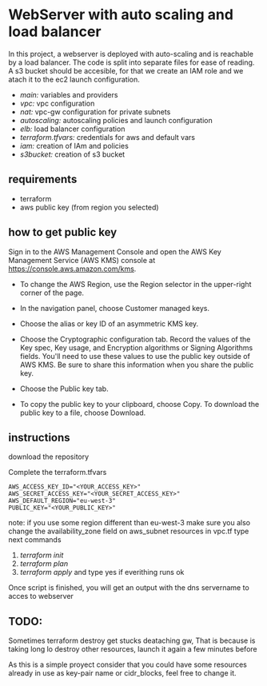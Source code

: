 # WebServer with auto scaling and load balancer
In this project, a webserver is deployed with auto-scaling and is reachable by a load balancer. The code is split into separate files for ease of reading.
A s3 bucket should be accesible, for that we create an IAM role and we atach it to the ec2 launch configuration.

- *main:* variables and providers
- *vpc:* vpc configuration
- *nat:* vpc-gw configuration for private subnets
- *autoscaling:* autoscaling policies and launch configuration
- *elb:* load balancer configuration
- *terraform.tfvars:* credentials for aws and default vars
- *iam:* creation of IAm and policies
- *s3bucket:* creation of s3 bucket 

## requirements
- terraform
- aws public key (from region you selected)

## how to get public key
Sign in to the AWS Management Console and open the AWS Key Management Service (AWS KMS) console at https://console.aws.amazon.com/kms.

- To change the AWS Region, use the Region selector in the upper-right corner of the page.

- In the navigation panel, choose Customer managed keys.

- Choose the alias or key ID of an asymmetric KMS key.

- Choose the Cryptographic configuration tab. Record the values of the Key spec, Key usage, and Encryption algorithms or Signing Algorithms fields. You'll need to use these values to use the public key outside of AWS KMS. Be sure to share this information when you share the public key.

- Choose the Public key tab.

- To copy the public key to your clipboard, choose Copy. To download the public key to a file, choose Download.

## instructions
download the repository

Complete the terraform.tfvars
```
AWS_ACCESS_KEY_ID="<YOUR_ACCESS_KEY>"
AWS_SECRET_ACCESS_KEY="<YOUR_SECRET_ACCESS_KEY>"
AWS_DEFAULT_REGION="eu-west-3"
PUBLIC_KEY="<YOUR_PUBLIC_KEY>"
```

note: if you use some region different than eu-west-3 make sure you also change the availability_zone field on aws_subnet resources in vpc.tf
type next commands
1. _terraform init_
2. _terraform plan_
3. _terraform apply_
and type yes if everithing runs ok

Once script is finished, you will get an output with the dns servername to acces to webserver


## TODO:
Sometimes terraform destroy get stucks deataching gw, That is because is taking long lo destroy other resources, launch it again a few minutes before 

As this is a simple proyect consider that you could have some resources already in use as key-pair name or cidr_blocks, feel free to change it.